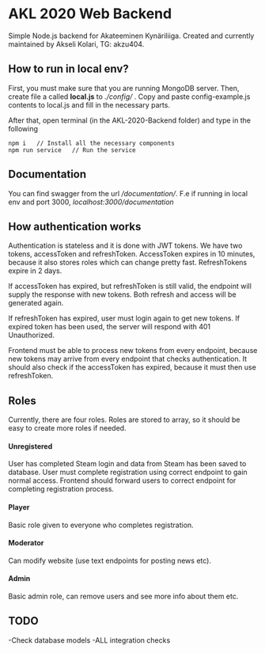 # AKL 2020 Web Backend

Simple Node.js backend for Akateeminen Kynäriliiga. Created and currently maintained by Akseli Kolari, TG: akzu404.

## How to run in local env?
First, you must make sure that you are running MongoDB server. Then, create file a called **local.js** to *./config/* . Copy and paste config-example.js contents to local.js and fill in the necessary parts.

After that, open terminal (in the AKL-2020-Backend folder) and type in the following
```
npm i   // Install all the necessary components
npm run service   // Run the service
```

## Documentation
You can find swagger from the url */documentation/*. F.e if running in local env and port 3000, *localhost:3000/documentation*

## How authentication works
Authentication is stateless and it is done with JWT tokens. We have two tokens, accessToken and refreshToken. AccessToken expires in 10 minutes, because it also stores roles which can change pretty fast. RefreshTokens expire in 2 days.

If accessToken has expired, but refreshToken is still valid, the endpoint will supply the response with new tokens. Both refresh and access will be generated again.

If refreshToken has expired, user must login again to get new tokens. If expired token has been used, the server will respond with 401 Unauthorized.

Frontend must be able to process new tokens from every endpoint, because new tokens may arrive from every endpoint that checks authentication. It should also check if the accessToken has expired, because it must then use refreshToken.

## Roles
Currently, there are four roles. Roles are stored to array, so it should be easy to create more roles if needed.

#### Unregistered
User has completed Steam login and data from Steam has been saved to database. User must complete registration using correct endpoint to gain normal access. Frontend should forward users to correct endpoint for completing registration process.

#### Player
Basic role given to everyone who completes registration.

#### Moderator
Can modify website (use text endpoints for posting news etc).

#### Admin
Basic admin role, can remove users and see more info about them etc.

## TODO
-Check database models
-ALL integration checks